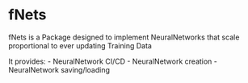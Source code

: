 # fNets
fNets is a Package designed to implement NeuralNetworks that scale proportional to ever updating Training Data

It provides:
    - NeuralNetwork CI/CD 
    - NeuralNetwork creation
    - NeuralNetwork saving/loading